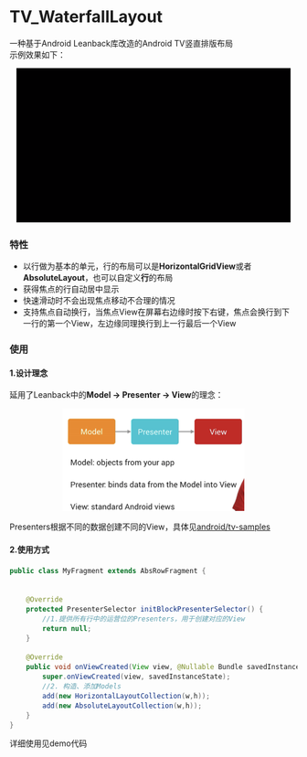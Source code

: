 # TV_WaterfallLayout
一种基于Android Leanback库改造的Android TV竖直排版布局  
示例效果如下：
<div align=center>
<img src="demo.gif" width = "480" height = "270" alt="演示" /> 
</div>  

### 特性  

- 以行做为基本的单元，行的布局可以是**HorizontalGridView**或者**AbsoluteLayout**，也可以自定义**行**的布局
- 获得焦点的行自动居中显示
- 快速滑动时不会出现焦点移动不合理的情况
- 支持焦点自动换行，当焦点View在屏幕右边缘时按下右键，焦点会换行到下一行的第一个View，左边缘同理换行到上一行最后一个View  

### 使用
#### 1.设计理念
延用了Leanback中的**Model -> Presenter -> View**的理念：  
  
<div align=center>
<img src="mpv.png" width = "318" height = "180" alt="演示" /> 
</div>  

Presenters根据不同的数据创建不同的View，具体见[android/tv-samples](https://github.com/android/tv-samples)  

#### 2.使用方式

```java
public class MyFragment extends AbsRowFragment {


    @Override
    protected PresenterSelector initBlockPresenterSelector() {
        //1.提供所有行中的运营位的Presenters，用于创建对应的View
        return null;
    }
    
    @Override
    public void onViewCreated(View view, @Nullable Bundle savedInstanceState) {
        super.onViewCreated(view, savedInstanceState);
        //2. 构造、添加Models
        add(new HorizontalLayoutCollection(w,h));
        add(new AbsoluteLayoutCollection(w,h));
    }
}


```
详细使用见demo代码
